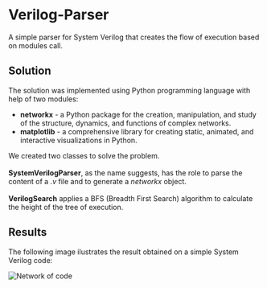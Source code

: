 # Verilog-Parser

A simple parser for System Verilog that creates the flow of execution based on modules call.

## Solution

The solution was implemented using Python programming language with help of two modules:
- **networkx** - a Python package for the creation, manipulation, and study of the structure, dynamics, and functions of complex networks.
- **matplotlib** - a comprehensive library for creating static, animated, and interactive visualizations in Python.

We created two classes to solve the problem. 
<br><br>**SystemVerilogParser**, as the name suggests, has the role to parse the content of a _.v_ file and to generate a _networkx_ object.
<br><br>**VerilogSearch** applies a BFS (Breadth First Search) algorithm to calculate the height of the tree of execution.

## Results

The following image ilustrates the result obtained on a simple System Verilog code:

![Network of code](https://imgur.com/He1rNYH.png)



